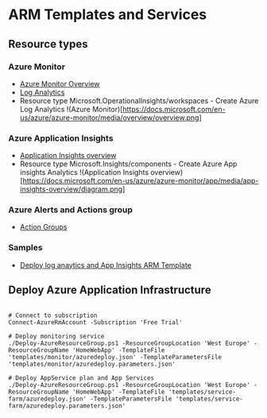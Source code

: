 ﻿# ARM Templates and Services
## Resource types

### Azure Monitor
* [Azure Monitor Overview](https://docs.microsoft.com/en-us/azure/azure-monitor/overview)
* [Log Analytics](https://docs.microsoft.com/en-us/azure/azure-monitor/samples/resource-manager-workspace)
* Resource type Microsoft.OperationalInsights/workspaces - Create Azure Log Analytics
!(Azure Monitor)[https://docs.microsoft.com/en-us/azure/azure-monitor/media/overview/overview.png]


### Azure Application Insights
* [Application Insights overview](https://docs.microsoft.com/en-us/azure/azure-monitor/app/app-insights-overview)
* Resource type Microsoft.Insights/components - Create Azure App insights Analytics
!(Application Insights overview)[https://docs.microsoft.com/en-us/azure/azure-monitor/app/media/app-insights-overview/diagram.png]


### Azure Alerts and Actions group
* [Action Groups](https://docs.microsoft.com/en-us/azure/azure-monitor/platform/action-groups)


### Samples
* [Deploy log anaytics and App Insights ARM Template](/templates/monitor/azuredeploy.json)



## Deploy Azure Application Infrastructure
```

# Connect to subscription
Connect-AzureRmAccount -Subscription 'Free Trial'

# Deploy monitoring service
./Deploy-AzureResourceGroup.ps1 -ResourceGroupLocation 'West Europe' -ResourceGroupName 'HomeWebApp' -TemplateFile 'templates/monitor/azuredeploy.json' -TemplateParametersFile 'templates/monitor/azuredeploy.parameters.json'

# Deploy AppService plan and App Services
./Deploy-AzureResourceGroup.ps1 -ResourceGroupLocation 'West Europe' -ResourceGroupName 'HomeWebApp' -TemplateFile 'templates/service-farm/azuredeploy.json' -TemplateParametersFile 'templates/service-farm/azuredeploy.parameters.json'
```